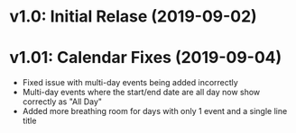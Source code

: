 # v1.0: Initial Relase (2019-09-02)

# v1.01: Calendar Fixes (2019-09-04)
* Fixed issue with multi-day events being added incorrectly
* Multi-day events where the start/end date are all day now show correctly as "All Day"
* Added more breathing room for days with only 1 event and a single line title